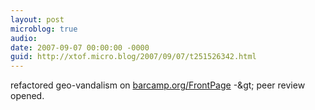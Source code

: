 ```yaml
---
layout: post
microblog: true
audio: 
date: 2007-09-07 00:00:00 -0000
guid: http://xtof.micro.blog/2007/09/07/t251526342.html
---
```

refactored geo-vandalism on [barcamp.org/FrontPage](http://barcamp.org/FrontPage) -&amp;gt; peer review opened.
